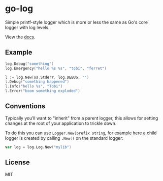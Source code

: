 
# go-log

  Simple printf-style logger which is more or less the same as Go's core
  logger with log levels.

  View the [docs](http://godoc.org/github.com/segmentio/go-log).

## Example

```go
log.Debug("something")
log.Emergency("hello %s %s", "tobi", "ferret")

l := log.New(os.Stderr, log.DEBUG, "")
l.Debug("something happened")
l.Info("hello %s", "Tobi")
l.Error("boom something exploded")
```

## Conventions

 Typically you'll want to "inherit" from a parent logger, this allows
 for setting changes at the root of your application to trickle down.

 To do this you can use `Logger.New(prefix string`, for example here
 a child logger is created by calling `.New()` on the standard logger:

```go
var log = log.Log.New("mylib")
```

## License

 MIT
